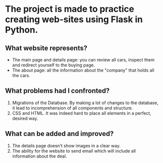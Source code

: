 # The project is made to practice creating web-sites using Flask in Python.
## What website represents?
- The main page and details page: you can review all cars, inspect them and redirect yourself to the buying page.
- The about page: all the information about the "company" that holds all the cars.

## What problems had I confronted?
1. Migrations of the Database. By making a lot of changes to the database, it lead to incomprehension of all components and structure.
2. CSS and HTML. It was indeed hard to place all elements in a perfect, desired way.

## What can be added and improved?
1. The details page doesn't show images in a clear way.
2. The ability for the website to send email which will include all information about the deal.
